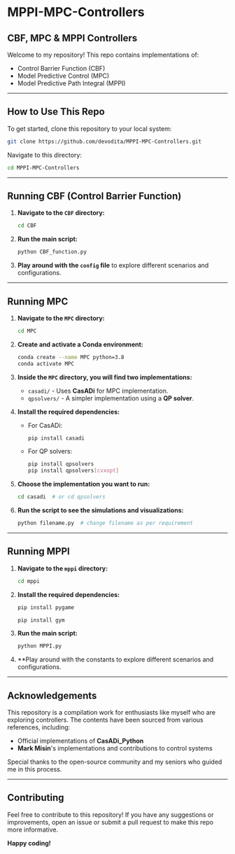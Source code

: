 # MPPI-MPC-Controllers

## CBF, MPC & MPPI Controllers

Welcome to my repository! This repo contains implementations of:
- Control Barrier Function (CBF)
- Model Predictive Control (MPC)
- Model Predictive Path Integral (MPPI)

---

## How to Use This Repo

To get started, clone this repository to your local system:

```sh
git clone https://github.com/devodita/MPPI-MPC-Controllers.git
```

Navigate to this directory:

```sh
cd MPPI-MPC-Controllers
```

---

## Running CBF (Control Barrier Function)

1. **Navigate to the `CBF` directory:**
   ```sh
   cd CBF
   ```

2. **Run the main script:**
   ```sh
   python CBF_function.py
   ```

3. **Play around with the `config` file** to explore different scenarios and configurations.

---

## Running MPC

1. **Navigate to the `MPC` directory:**
   ```sh
   cd MPC
   ```

2. **Create and activate a Conda environment:**
   ```sh
   conda create --name MPC python=3.8 
   conda activate MPC
   ```

3. **Inside the `MPC` directory, you will find two implementations:**
   - `casadi/` - Uses **CasADi** for MPC implementation.
   - `qpsolvers/` - A simpler implementation using a **QP solver**.

4. **Install the required dependencies:**
   - For CasADi:
     ```sh
     pip install casadi
     ```
   - For QP solvers:
     ```sh
     pip install qpsolvers
     pip install qpsolvers[cvxopt]
     ```

5. **Choose the implementation you want to run:**
   ```sh
   cd casadi  # or cd qpsolvers
   ```

6. **Run the script to see the simulations and visualizations:**
   ```sh
   python filename.py  # change filename as per requirement
   ```

---

## Running MPPI

1. **Navigate to the `mppi` directory:**
   ```sh
   cd mppi
   ```
2.  **Install the required dependencies:**
     ```sh
     pip install pygame
     ```
     ```sh
     pip install gym
     ```

3. **Run the main script:**
   ```sh
   python MPPI.py
   ```

4. **Play around with the constants to explore different scenarios and configurations.

---

## Acknowledgements

This repository is a compilation work for enthusiasts like myself who are exploring controllers. The contents have been sourced from various references, including:
- Official implementations of **CasADi_Python**
- **Mark Misin**'s implementations and contributions to control systems

Special thanks to the open-source community and my seniors who guided me in this process.

---

## Contributing

Feel free to contribute to this repository! If you have any suggestions or improvements, open an issue or submit a pull request to make this repo more informative.

**Happy coding!**
